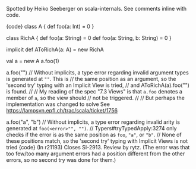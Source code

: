 Spotted by Heiko Seeberger on scala-internals. See comments inline with code.

{code}
class A {
  def foo(a: Int) = 0
}

class RichA {
  def foo(a: String) = 0
  def foo(a: String, b: String) = 0
}

implicit def AToRichA(a: A) = new RichA

val a = new A
a.foo(1)

a.foo("")       // Without implicits, a type error regarding invalid argument types is generated at `""`. This is
                // the same position as an argument, so the 'second try' typing with an Implicit View is tried, 
                // and AToRichA(a).foo("") is found.
                //
                // My reading of the spec "7.3 Views" is that `a.foo` denotes a member of `a`, so the view should
                // not be triggered.
                //
                // But perhaps the implementation was changed to solve See https://lampsvn.epfl.ch/trac/scala/ticket/1756
                
a.foo("a", "b") // Without implicits, a type error regarding invalid arity is generated at `foo(<error>"", "")`.
                // Typers#tryTypedApply:3274 only checks if the error is as the same position as `foo`, `"a"`, or `"b"`.
                // None of these positions match, so the 'second try' typing with Implicit Views is not tried
{code}
(In r21193) Closes SI-2913. Review by rytz. (The error was that too few/too many argument errors had a position
different from the other errors, so no second try was done for them.)
